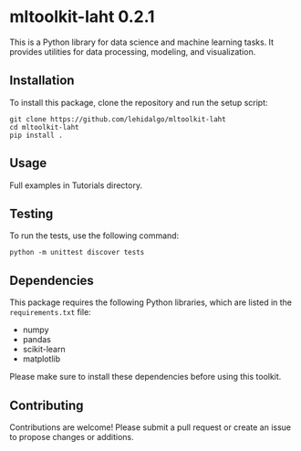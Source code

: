 # mltoolkit-laht 0.2.1

This is a Python library for data science and machine learning tasks. It provides utilities for data processing, modeling, and visualization.

## Installation

To install this package, clone the repository and run the setup script:

```
git clone https://github.com/lehidalgo/mltoolkit-laht
cd mltoolkit-laht
pip install .
```

## Usage

Full examples in Tutorials directory.

## Testing

To run the tests, use the following command:

```
python -m unittest discover tests
```

## Dependencies

This package requires the following Python libraries, which are listed in the `requirements.txt` file:

- numpy
- pandas
- scikit-learn
- matplotlib

Please make sure to install these dependencies before using this toolkit.

## Contributing

Contributions are welcome! Please submit a pull request or create an issue to propose changes or additions.
